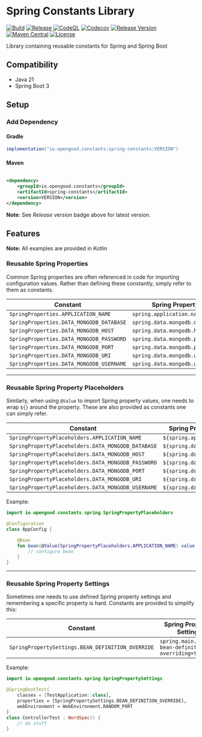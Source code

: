 # Spring Constants Library

[![Build](https://github.com/opengoodio/spring-constants/workflows/build/badge.svg)](https://github.com/opengoodio/spring-constants/actions?query=workflow%3Abuild)
[![Release](https://github.com/opengoodio/spring-constants/workflows/release/badge.svg)](https://github.com/opengoodio/spring-constants/actions?query=workflow%3Arelease)
[![CodeQL](https://github.com/opengoodio/spring-constants/actions/workflows/codeql.yml/badge.svg)](https://github.com/opengoodio/spring-constants/actions/workflows/codeql.yml)
[![Codecov](https://codecov.io/gh/opengoodio/spring-constants/branch/main/graph/badge.svg?token=AEEYTGK87F)](https://codecov.io/gh/opengoodio/spring-constants)
[![Release Version](https://img.shields.io/github/release/opengoodio/spring-constants.svg)](https://github.com/opengoodio/spring-constants/releases/latest)
[![Maven Central](https://img.shields.io/maven-central/v/io.opengood.constants/spring-constants.svg?label=Maven%20Central)](https://search.maven.org/search?q=g:%22io.opengood.constants%22%20AND%20a:%22spring-constants%22)
[![License](https://img.shields.io/badge/license-MIT-blue.svg)](https://raw.githubusercontent.com/opengoodio/spring-constants/master/LICENSE)

Library containing reusable constants for Spring and Spring Boot

## Compatibility

* Java 21
* Spring Boot 3

## Setup

### Add Dependency

#### Gradle

```groovy
implementation("io.opengood.constants:spring-constants:VERSION")
```

#### Maven

```xml

<dependency>
    <groupId>io.opengood.constants</groupId>
    <artifactId>spring-constants</artifactId>
    <version>VERSION</version>
</dependency>
```

**Note:** See *Release* version badge above for latest version.

## Features

**Note:** All examples are provided in Kotlin

### Reusable Spring Properties

Common Spring properties are often referenced in code for importing
configuration values. Rather than defining these constantly, simply refer to
them as constants.

| Constant                                 | Spring Property                |
|------------------------------------------|--------------------------------|
| `SpringProperties.APPLICATION_NAME`      | `spring.application.name`      |
| `SpringProperties.DATA_MONGODB_DATABASE` | `spring.data.mongodb.database` |
| `SpringProperties.DATA_MONGODB_HOST`     | `spring.data.mongodb.host`     |
| `SpringProperties.DATA_MONGODB_PASSWORD` | `spring.data.mongodb.password` |
| `SpringProperties.DATA_MONGODB_PORT`     | `spring.data.mongodb.port`     |
| `SpringProperties.DATA_MONGODB_URI`      | `spring.data.mongodb.uri`      |
| `SpringProperties.DATA_MONGODB_USERNAME` | `spring.data.mongodb.username` |

---

### Reusable Spring Property Placeholders

Similarly, when using `@Value` to import Spring property values, one needs to
wrap `${}` around the property. These are also provided as constants one can
simply refer.

| Constant                                           | Spring Property Placeholder       |
|----------------------------------------------------|-----------------------------------|
| `SpringPropertyPlaceholders.APPLICATION_NAME`      | `${spring.application.name}`      |
| `SpringPropertyPlaceholders.DATA_MONGODB_DATABASE` | `${spring.data.mongodb.database}` |
| `SpringPropertyPlaceholders.DATA_MONGODB_HOST`     | `${spring.data.mongodb.host}`     |
| `SpringPropertyPlaceholders.DATA_MONGODB_PASSWORD` | `${spring.data.mongodb.password}` |
| `SpringPropertyPlaceholders.DATA_MONGODB_PORT`     | `${spring.data.mongodb.port}`     |
| `SpringPropertyPlaceholders.DATA_MONGODB_URI`      | `${spring.data.mongodb.uri}`      |
| `SpringPropertyPlaceholders.DATA_MONGODB_USERNAME` | `${spring.data.mongodb.username}` |

Example:

```kotlin
import io.opengood.constants.spring.SpringPropertyPlaceholders

@Configuration
class AppConfig {

    @Bean
    fun bean(@Value(SpringPropertyPlaceholders.APPLICATION_NAME) value: String): String {
        // configure bean
    }
}
```

---

### Reusable Spring Property Settings

Sometimes one needs to use defined Spring property settings and remembering a
specific property is hard. Constants are provided to simplify this:

| Constant                                          | Spring Property Setting                             |
|---------------------------------------------------|-----------------------------------------------------|
| `SpringPropertySettings.BEAN_DEFINITION_OVERRIDE` | `spring.main.allow-bean-definition-overriding=true` |

Example:

```kotlin
import io.opengood.constants.spring.SpringPropertySettings

@SpringBootTest(
    classes = [TestApplication::class],
    properties = [SpringPropertySettings.BEAN_DEFINITION_OVERRIDE],
    webEnvironment = WebEnvironment.RANDOM_PORT
)
class ControllerTest : WordSpec() {
    // do stuff
}
```
